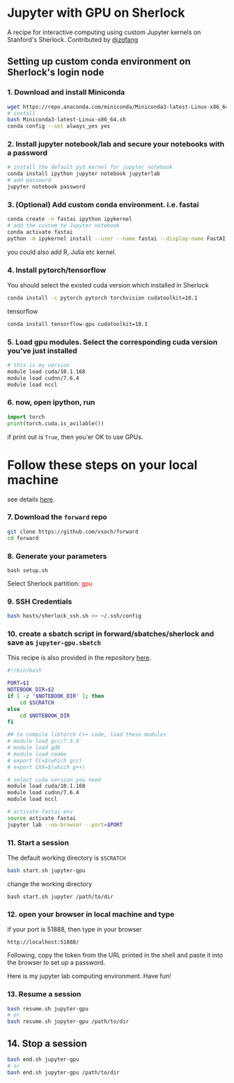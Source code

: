 # Jupyter with GPU on Sherlock

A recipe for interactive computing using custom Jupyter kernels on Stanford's Sherlock.
Contributed by [@zqfang](https://github.com/zqfang)

## Setting up custom conda environment on Sherlock's login node
### 1. Download and install Miniconda

```bash
wget https://repo.anaconda.com/miniconda/Miniconda3-latest-Linux-x86_64.sh
# install
bash Miniconda3-latest-Linux-x86_64.sh 
conda config --set always_yes yes 
```


### 2. Install jupyter notebook/lab and secure your notebooks with a password  

```bash
# install the default py3 kernel for jupyter notebook
conda install ipython jupyter notebook jupyterlab
# add password
jupyter notebook password
```

### 3. (Optional) Add custom conda environment. i.e. fastai
```bash
conda create -n fastai ipython ipykernel 
# add the custom to Jupyter notebook
conda activate fastai
python -m ipykernel install --user --name fastai --display-name FastAI

```
you could also add R, Julia etc kernel.

### 4. Install pytorch/tensorflow

You should select the existed cuda version which installed in Sherlock
```bash
conda install -c pytorch pytorch torchvision cudatoolkit=10.1 
```
tensorflow
```bash
conda install tensorflow-gpu cudatoolkit=10.1
```

### 5. Load gpu modules. Select the corresponding cuda version you've just installed 
```bash
# this is my version
module load cuda/10.1.168
module load cudnn/7.6.4
module load nccl
```

### 6. now, open ipython, run
```python
import torch
print(torch.cuda.is_avilable())
```
if print out is `True`, then you'er OK to use GPUs.

# Follow these steps on your local machine
see details [here](https://vsoch.github.io/lessons/sherlock-jupyter/).

### 7. Download the `forward` repo
```bash
git clone https://github.com/vsoch/forward
cd forward
```
### 8. Generate your parameters
```
bash setup.sh
```
Select Sherlock partition: <span style="color: red">gpu</span>

### 9. SSH Credentials

```bash
bash hosts/sherlock_ssh.sh >> ~/.ssh/config
```

### 10. create a sbatch script in forward/sbatches/sherlock and save as `jupyter-gpu.sbatch`

This recipe is also provided in the repository [here](https://github.com/vsoch/forward/blob/master/sbatches/sherlock/jupyter-gpu.sbatch).

```bash
#!/bin/bash

PORT=$1
NOTEBOOK_DIR=$2
if [ -z "$NOTEBOOK_DIR" ]; then
    cd $SCRATCH
else
    cd $NOTEBOOK_DIR
fi

## to compile libtorch C++ code, load these modules
# module load gcc/7.3.0
# module load gdb
# module load cmake
# export CC=$(which gcc)
# export CXX=$(which g++)

# select cuda version you need
module load cuda/10.1.168
module load cudnn/7.6.4
module load nccl

# activate fastai env 
source activate fastai 
jupyter lab --no-browser --port=$PORT
```

### 11. Start a session
The default working directory is `$SCRATCH`
```bash
bash start.sh jupyter-gpu
```
change the working directory 
```
bash start.sh jupyter /path/to/dir
```

### 12. open your browser in local machine and type  

if your port is 51888, then type in your browser
```
http://localhost:51888/
```
Following, copy the token from the URL printed in the shell and paste it into the browser to set up a password.

Here is my jupyter lab computing environment. Have fun!


### 13. Resume a session
```bash
bash resume.sh jupyter-gpu
# or
bash resume.sh jupyter-gpu /path/to/dir
```
## 14. Stop a session

```bash
bash end.sh jupyter-gpu
# or
bash end.sh jupyter-gpu /path/to/dir
```
